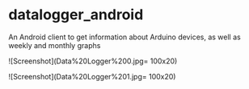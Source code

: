 # datalogger_android
An Android client to get information about Arduino devices, as well as weekly and monthly graphs


![Screenshot](Data%20Logger%200.jpg= 100x20)

![Screenshot](Data%20Logger%201.jpg= 100x20)
